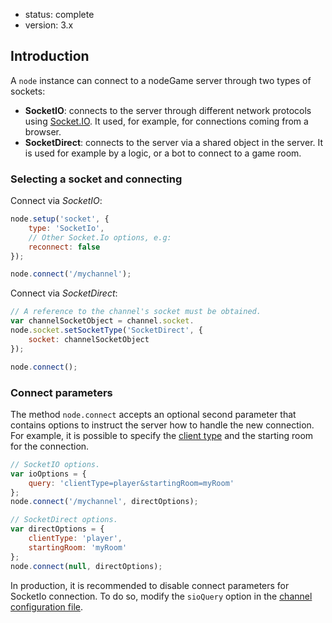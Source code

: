 - status: complete
- version: 3.x

## Introduction

A `node` instance can connect to a nodeGame server through two types
of sockets:

- **SocketIO**: connects to the server through different network
  protocols using [Socket.IO](http://socket.io). It used, for example,
  for connections coming from a browser.
- **SocketDirect**: connects to the server via a shared object in the
  server. It is used for example by a logic, or a bot to connect to a
  game room.

### Selecting a socket and connecting

Connect via _SocketIO_:

```javascript
node.setup('socket', {
    type: 'SocketIo',
    // Other Socket.Io options, e.g:
    reconnect: false
});

node.connect('/mychannel');
```

Connect via _SocketDirect_:

```javascript
// A reference to the channel's socket must be obtained.
var channelSocketObject = channel.socket.
node.socket.setSocketType('SocketDirect', {
    socket: channelSocketObject
});

node.connect();
```

### Connect parameters

The method `node.connect` accepts an optional second parameter that
contains options to instruct the server how to handle the new
connection. For example, it is possible to specify the
[client type](Client-Types-v3) and the starting room for the
connection.

```javascript
// SocketIO options.
var ioOptions = {
    query: 'clientType=player&startingRoom=myRoom'
};
node.connect('/mychannel', directOptions);

// SocketDirect options.
var directOptions = {
    clientType: 'player',
    startingRoom: 'myRoom'
};
node.connect(null, directOptions);
```

In production, it is recommended to disable connect parameters for
SocketIo connection. To do so, modify the `sioQuery` option in the
[channel configuration file](Channel-Configuration-v3).
